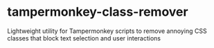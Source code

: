 # tampermonkey-class-remover
Lightweight utility for Tampermonkey scripts to remove annoying CSS classes that block text selection and user interactions
